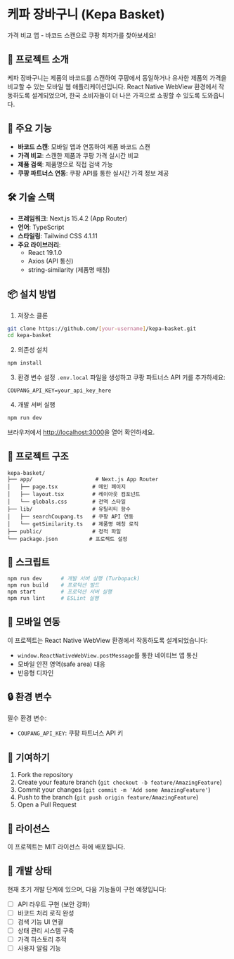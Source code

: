 # 케파 장바구니 (Kepa Basket)

가격 비교 앱 - 바코드 스캔으로 쿠팡 최저가를 찾아보세요!

## 📱 프로젝트 소개

케파 장바구니는 제품의 바코드를 스캔하여 쿠팡에서 동일하거나 유사한 제품의 가격을 비교할 수 있는 모바일 웹 애플리케이션입니다. React Native WebView 환경에서 작동하도록 설계되었으며, 한국 소비자들이 더 나은 가격으로 쇼핑할 수 있도록 도와줍니다.

## 🚀 주요 기능

- **바코드 스캔**: 모바일 앱과 연동하여 제품 바코드 스캔
- **가격 비교**: 스캔한 제품과 쿠팡 가격 실시간 비교
- **제품 검색**: 제품명으로 직접 검색 가능
- **쿠팡 파트너스 연동**: 쿠팡 API를 통한 실시간 가격 정보 제공

## 🛠 기술 스택

- **프레임워크**: Next.js 15.4.2 (App Router)
- **언어**: TypeScript
- **스타일링**: Tailwind CSS 4.1.11
- **주요 라이브러리**:
  - React 19.1.0
  - Axios (API 통신)
  - string-similarity (제품명 매칭)

## 📦 설치 방법

1. 저장소 클론

```bash
git clone https://github.com/[your-username]/kepa-basket.git
cd kepa-basket
```

2. 의존성 설치

```bash
npm install
```

3. 환경 변수 설정
   `.env.local` 파일을 생성하고 쿠팡 파트너스 API 키를 추가하세요:

```env
COUPANG_API_KEY=your_api_key_here
```

4. 개발 서버 실행

```bash
npm run dev
```

브라우저에서 [http://localhost:3000](http://localhost:3000)을 열어 확인하세요.

## 📁 프로젝트 구조

```
kepa-basket/
├── app/                    # Next.js App Router
│   ├── page.tsx           # 메인 페이지
│   ├── layout.tsx         # 레이아웃 컴포넌트
│   └── globals.css        # 전역 스타일
├── lib/                   # 유틸리티 함수
│   ├── searchCoupang.ts   # 쿠팡 API 연동
│   └── getSimilarity.ts   # 제품명 매칭 로직
├── public/                # 정적 파일
└── package.json          # 프로젝트 설정
```

## 🔧 스크립트

```bash
npm run dev      # 개발 서버 실행 (Turbopack)
npm run build    # 프로덕션 빌드
npm start        # 프로덕션 서버 실행
npm run lint     # ESLint 실행
```

## 📱 모바일 연동

이 프로젝트는 React Native WebView 환경에서 작동하도록 설계되었습니다:

- `window.ReactNativeWebView.postMessage`를 통한 네이티브 앱 통신
- 모바일 안전 영역(safe area) 대응
- 반응형 디자인

## 🔒 환경 변수

필수 환경 변수:

- `COUPANG_API_KEY`: 쿠팡 파트너스 API 키

## 🤝 기여하기

1. Fork the repository
2. Create your feature branch (`git checkout -b feature/AmazingFeature`)
3. Commit your changes (`git commit -m 'Add some AmazingFeature'`)
4. Push to the branch (`git push origin feature/AmazingFeature`)
5. Open a Pull Request

## 📄 라이선스

이 프로젝트는 MIT 라이선스 하에 배포됩니다.

## 🚧 개발 상태

현재 초기 개발 단계에 있으며, 다음 기능들이 구현 예정입니다:

- [ ] API 라우트 구현 (보안 강화)
- [ ] 바코드 처리 로직 완성
- [ ] 검색 기능 UI 연결
- [ ] 상태 관리 시스템 구축
- [ ] 가격 히스토리 추적
- [ ] 사용자 알림 기능
